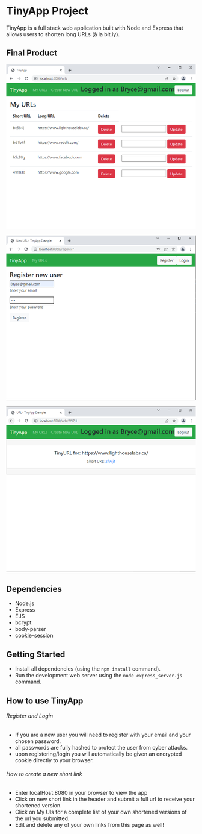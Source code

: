 # TinyApp Project

TinyApp is a full stack web application built with Node and Express that allows users to shorten long URLs (à la bit.ly).

## Final Product

!["Created url's"](https://github.com/BBrandford11/tinyapp/blob/master/docs/urls-page.png?raw=true)

!["Registration"](https://github.com/BBrandford11/tinyapp/blob/master/docs/register.png?raw=true)

!["Tiny url"](https://github.com/BBrandford11/tinyapp/blob/master/docs/tinyurl.png?raw=true)


## Dependencies

- Node.js
- Express
- EJS
- bcrypt
- body-parser
- cookie-session

## Getting Started

- Install all dependencies (using the `npm install` command).
- Run the development web server using the `node express_server.js` command.

## How to use TinyApp

###### Register and Login
- If you are a new user you will need to register with your email and your chosen password.
- all passwords are fully hashed to protect the user from cyber attacks.
- upon registering/login you will automatically be given an encrypted cookie directly to your browser.
###### How to create a new short link
- Enter localHost:8080 in your browser to view the app
- Click on new short link in the header and submit a full url to receive your shortened version.
- Click on My Uls for a complete list of your own shortened versions of the url you submitted.
- Edit and delete any of your own links from this page as well!  